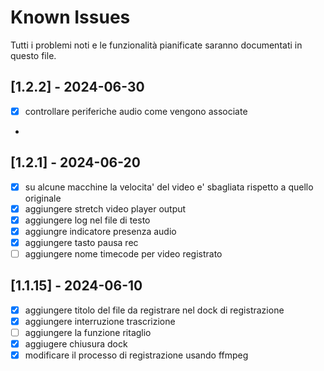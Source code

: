 # Known Issues

Tutti i problemi noti e le funzionalità pianificate saranno documentati in questo file.

## [1.2.2] - 2024-06-30
- [x] controllare periferiche audio come vengono associate
- 
## [1.2.1] - 2024-06-20
- [x] su alcune macchine la velocita' del video e' sbagliata rispetto a quello originale
- [x] aggiungere stretch video player output
- [x] aggiungere log nel file di testo
- [x] aggiungre indicatore presenza audio 
- [x] aggiungere tasto pausa rec
- [ ] aggiungere nome timecode per video registrato
## [1.1.15] - 2024-06-10

- [x] aggiungere titolo del file da registrare nel dock di registrazione
- [x] aggiungere interruzione trascrizione
- [ ] aggiungere la funzione ritaglio
- [x] aggiugere chiusura dock
- [x] modificare il processo di registrazione usando ffmpeg